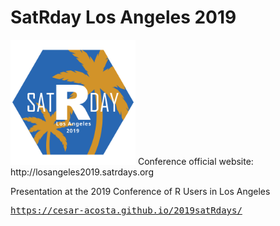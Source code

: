 # SatRday Los Angeles 2019
<img src="https://github.com/satRdays/assets/blob/master/SatRday-LosAngeles/SatRdayLA2019-Logo.png" width="200">
Conference official website: http://losangeles2019.satrdays.org

Presentation at the 2019 Conference of R Users in Los Angeles <pre>  https://cesar-acosta.github.io/2019satRdays/
</pre>
